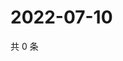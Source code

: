 # 2022-07-10

共 0 条

<!-- BEGIN WEIBO -->
<!-- 最后更新时间 Sun Jul 10 2022 04:15:13 GMT+0800 (China Standard Time) -->

<!-- END WEIBO -->
